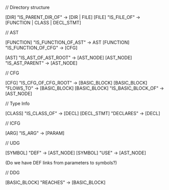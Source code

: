 
// Directory structure

[DIR] "IS_PARENT_DIR_OF" -> [DIR | FILE]
[FILE] "IS_FILE_OF" -> [FUNCTION | CLASS | DECL_STMT]

// AST

[FUNCTION] "IS_FUNCTION_OF_AST" -> AST
[FUNCTION] "IS_FUNCTION_OF_CFG" -> [CFG]

[AST] "IS_AST_OF_AST_ROOT" -> [AST_NODE]
[AST_NODE] "IS_AST_PARENT" -> [AST_NODE]

// CFG

[CFG] "IS_CFG_OF_CFG_ROOT" -> [BASIC_BLOCK]
[BASIC_BLOCK] "FLOWS_TO" -> [BASIC_BLOCK]
[BASIC_BLOCK] "IS_BASIC_BLOCK_OF" -> [AST_NODE]

// Type Info

[CLASS] "IS_CLASS_OF" -> [DECL]
[DECL_STMT] "DECLARES" -> [DECL]

// ICFG

[ARG] "IS_ARG" -> [PARAM] 

// UDG

[SYMBOL] "DEF" -> [AST_NODE]
[SYMBOL] "USE" -> [AST_NODE]

(Do we have DEF links from parameters to symbols?)

// DDG

[BASIC_BLOCK] "REACHES" -> [BASIC_BLOCK]



